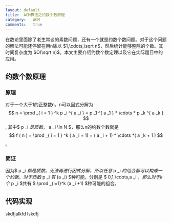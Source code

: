 ```yaml
---
layout:	default
title:	ACM算法之约数个数原理
category:	ACM
comments:	true
---
```

在数论里面除了老生常谈的素数问题，还有一个就是约数个数问题。对于这个问题的解法可能还停留在用n除以 $1,\cdots,\sqrt n$，然后统计能够整除的个数。其时间复杂度为 $O(\sqrt n)$。本文主要介绍约数个数定理以及它在实际题目中的应用。



## 约数个数原理

### 原理  
对于一个大于1的正整数n，n可以因式分解为
$$
n = \prod _{ i = 1 } ^k p _i ^{ a _i } = p _1 ^{ a _1 } * \cdots * p _k ^{ a _k } 
$$,
其中$ p _i $是质数，$ a _i \in N $，那么n的约数个数就是
$$
f ( n ) = \prod _{ i = 1 } ^k ( a _i + 1) = ( a _i + 1) * \cdots *( a _k + 1 )
$$。

### 简证  
因为$ p _i $都是质数，无法再进行因式分解，所以任意$ p _i $的组合都可以构成一个约数，对于质数$ p _i $有$ (a _i) $种可能，分别是 $ 0,1,\cdots,a _i $，那么对于k个$ p _i $共有 $ \prod _{i=1}^k (a _i +1) $种可能的组合。

## 代码实现
skdfjalkfd
lskdfj
